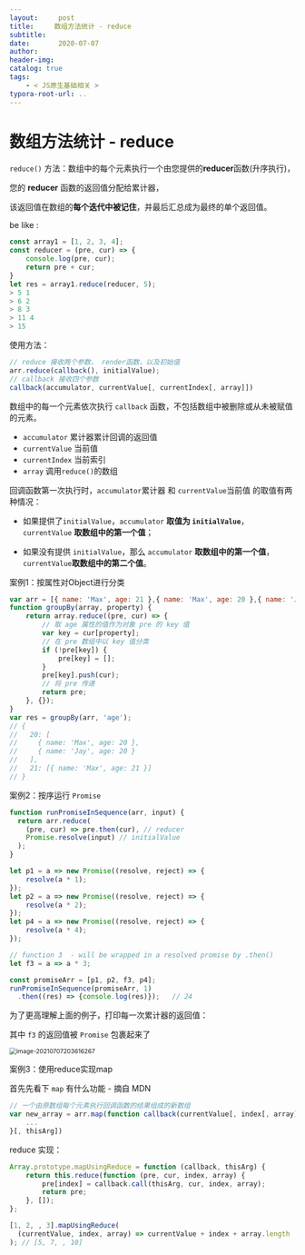 ```yaml
---
layout:     post
title:     数组方法统计 - reduce
subtitle:  
date:       2020-07-07
author:     
header-img: 
catalog: true
tags:
    - < JS原生基础相关 >
typora-root-url: ..
---
```



# 数组方法统计 - reduce

`reduce()` 方法：数组中的每个元素执行一个由您提供的**reducer**函数(升序执行)，

您的 **reducer** 函数的返回值分配给累计器，

该返回值在数组的**每个迭代中被记住**，并最后汇总成为最终的单个返回值。

be like :

```js
const array1 = [1, 2, 3, 4];
const reducer = (pre, cur) => {
    console.log(pre, cur);
    return pre + cur;
}
let res = array1.reduce(reducer, 5);
> 5 1
> 6 2
> 8 3
> 11 4
> 15
```

使用方法：

```js
// reduce 接收两个参数， render函数，以及初始值
arr.reduce(callback(), initialValue);
// callback 接收四个参数
callback(accumulator, currentValue[, currentIndex[, array]])
```

数组中的每一个元素依次执行 `callback` 函数，不包括数组中被删除或从未被赋值的元素。

- `accumulator` 累计器累计回调的返回值
- `currentValue` 当前值
- `currentIndex` 当前索引
- `array` 调用`reduce()`的数组

回调函数第一次执行时，`accumulator`累计器  和 `currentValue`当前值 的取值有两种情况：

- 如果提供了`initialValue`，`accumulator` **取值为 `initialValue`**，`currentValue` **取数组中的第一个值**；

- 如果没有提供 `initialValue`，那么 `accumulator` **取数组中的第一个值**，`currentValue`**取数组中的第二个值**。

案例1：按属性对Object进行分类

```javascript
var arr = [{ name: 'Max', age: 21 },{ name: 'Max', age: 20 },{ name: 'Jay', age: 20 }];
function groupBy(array, property) {
    return array.reduce((pre, cur) => {
        // 取 age 属性的值作为对象 pre 的 key 值
        var key = cur[property];
        // 在 pre 数组中以 key 值分类
        if (!pre[key]) {
            pre[key] = [];
        }
        pre[key].push(cur);
        // 将 pre 传递
        return pre;
    }, {});
}
var res = groupBy(arr, 'age');
// { 
//   20: [
//     { name: 'Max', age: 20 }, 
//     { name: 'Jay', age: 20 }
//   ], 
//   21: [{ name: 'Max', age: 21 }] 
// }
```

案例2：按序运行 `Promise`
```javascript
function runPromiseInSequence(arr, input) {
  return arr.reduce(
    (pre, cur) => pre.then(cur), // reducer
    Promise.resolve(input) // initialValue
  );
}

let p1 = a => new Promise((resolve, reject) => {
    resolve(a * 1);
});
let p2 = a => new Promise((resolve, reject) => {
    resolve(a * 2);
});
let p4 = a => new Promise((resolve, reject) => {
    resolve(a * 4);
});

// function 3  - will be wrapped in a resolved promise by .then()
let f3 = a => a * 3;

const promiseArr = [p1, p2, f3, p4];
runPromiseInSequence(promiseArr, 1)
  .then((res) => {console.log(res)});   // 24
```
为了更高理解上面的例子，打印每一次累计器的返回值：

其中 `f3` 的返回值被 `Promise` 包裹起来了

<img src="../img/assets_2019/image-20210707203616267.png" alt="image-20210707203616267" style="zoom:75%;" />

案例3：使用reduce实现map

首先先看下 `map` 有什么功能 - 摘自 MDN

```js
// 一个由原数组每个元素执行回调函数的结果组成的新数组
var new_array = arr.map(function callback(currentValue[, index[, array]]) {
	...
}[, thisArg])
```

reduce 实现：

```javascript
Array.prototype.mapUsingReduce = function (callback, thisArg) {
    return this.reduce(function (pre, cur, index, array) {
        pre[index] = callback.call(thisArg, cur, index, array);
        return pre;
    }, []);
};

[1, 2, , 3].mapUsingReduce(
  (currentValue, index, array) => currentValue + index + array.length
); // [5, 7, , 10]
```

